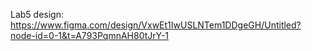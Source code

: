 Lab5 design:
https://www.figma.com/design/VxwEt1IwUSLNTem1DDgeGH/Untitled?node-id=0-1&t=A793PqmnAH80tJrY-1
